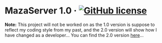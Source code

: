 # MazaServer 1.0 &middot; [![GitHub license](https://img.shields.io/badge/license-ISC-blue.svg)](https://github.com/goldenmaza/maza-server-1/blob/master/LICENSE.md)

**Note:** This project will not be worked on as the 1.0 version is suppose to reflect my coding style from my past, and
the 2.0 version will show how I have changed as a developer... You can find the 2.0 version
[here](https://github.com/goldenmaza/maza-server-2)...
